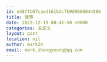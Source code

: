 ```yaml
---
id: e48ffb07caed161bdc7b9d9066044886
title: 故事
date: 2022-12-19 00:41:50 +0800
categories: 未定义
layout: post
location: nil
author: mark24
email: mark.zhangyoung@qq.com
---
```

  